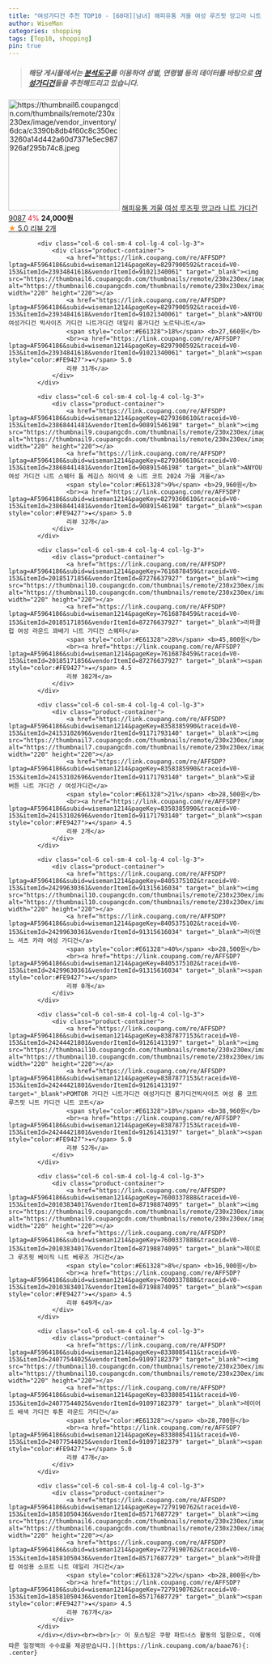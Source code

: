 ```yaml
---
title: "여성가디건 추천 TOP10 - [60대][남녀] 해피유통 겨울 여성 루즈핏 앙고라 니트 가디건 9087"
author: WiseMan
categories: shopping
tags: [Top10, shopping]
pin: true
---
```


> ##### 해당 게시물에서는 [**분석도구**](https://itemscout.io/)를 이용하여 **성별**, **연령별** 등의 데이터를 바탕으로 [**여성가디건**](https://link.coupang.com/a/baae76)들을 추천해드리고 있습니다.
<div class="container"><div class="row">
            <div class="col-6 col-sm-4 col-lg-4 col-lg-3">
                <div class="product-container">
                    <a href="https://link.coupang.com/re/AFFSDP?lptag=AF5964186&subid=wiseman1214&pageKey=8304984301&traceid=V0-153&itemId=23959397585&vendorItemId=90980882281" target="_blank"><img src="https://thumbnail6.coupangcdn.com/thumbnails/remote/230x230ex/image/vendor_inventory/6dca/c3390b8db4f60c8c350ec3260a14d442a60d7371e5ec987926af295b74c8.jpeg" alt="https://thumbnail6.coupangcdn.com/thumbnails/remote/230x230ex/image/vendor_inventory/6dca/c3390b8db4f60c8c350ec3260a14d442a60d7371e5ec987926af295b74c8.jpeg" width="220" height="220"></a>
                    <a href="https://link.coupang.com/re/AFFSDP?lptag=AF5964186&subid=wiseman1214&pageKey=8304984301&traceid=V0-153&itemId=23959397585&vendorItemId=90980882281" target="_blank">해피유통 겨울 여성 루즈핏 앙고라 니트 가디건 9087</a>
                    <span style="color:#E61328">4%</span> <b>24,000원</b>
                    <br><a href="https://link.coupang.com/re/AFFSDP?lptag=AF5964186&subid=wiseman1214&pageKey=8304984301&traceid=V0-153&itemId=23959397585&vendorItemId=90980882281" target="_blank"><span style="color:#FE9427">★</span> 5.0
                    리뷰 2개</a>
                </div>
            </div>
            
            <div class="col-6 col-sm-4 col-lg-4 col-lg-3">
                <div class="product-container">
                    <a href="https://link.coupang.com/re/AFFSDP?lptag=AF5964186&subid=wiseman1214&pageKey=8297900592&traceid=V0-153&itemId=23934841618&vendorItemId=91021340061" target="_blank"><img src="https://thumbnail6.coupangcdn.com/thumbnails/remote/230x230ex/image/vendor_inventory/1c58/b8ea86b72c75e11f63d39af827affa938176cf2c98ed43b46ec24a183048.jpg" alt="https://thumbnail6.coupangcdn.com/thumbnails/remote/230x230ex/image/vendor_inventory/1c58/b8ea86b72c75e11f63d39af827affa938176cf2c98ed43b46ec24a183048.jpg" width="220" height="220"></a>
                    <a href="https://link.coupang.com/re/AFFSDP?lptag=AF5964186&subid=wiseman1214&pageKey=8297900592&traceid=V0-153&itemId=23934841618&vendorItemId=91021340061" target="_blank">ANYOU 여성가디건 빅사이즈 가디건 니트가디건 데일리 롱가디건 노르딕니트</a>
                    <span style="color:#E61328">18%</span> <b>27,660원</b>
                    <br><a href="https://link.coupang.com/re/AFFSDP?lptag=AF5964186&subid=wiseman1214&pageKey=8297900592&traceid=V0-153&itemId=23934841618&vendorItemId=91021340061" target="_blank"><span style="color:#FE9427">★</span> 5.0
                    리뷰 31개</a>
                </div>
            </div>
            
            <div class="col-6 col-sm-4 col-lg-4 col-lg-3">
                <div class="product-container">
                    <a href="https://link.coupang.com/re/AFFSDP?lptag=AF5964186&subid=wiseman1214&pageKey=8279360610&traceid=V0-153&itemId=23868441481&vendorItemId=90891546198" target="_blank"><img src="https://thumbnail9.coupangcdn.com/thumbnails/remote/230x230ex/image/vendor_inventory/e151/f2330cbb1b9072246e521125ce9ee38db8802d81fe85b28db48be1cd34b0.jpg" alt="https://thumbnail9.coupangcdn.com/thumbnails/remote/230x230ex/image/vendor_inventory/e151/f2330cbb1b9072246e521125ce9ee38db8802d81fe85b28db48be1cd34b0.jpg" width="220" height="220"></a>
                    <a href="https://link.coupang.com/re/AFFSDP?lptag=AF5964186&subid=wiseman1214&pageKey=8279360610&traceid=V0-153&itemId=23868441481&vendorItemId=90891546198" target="_blank">ANYOU 여성 가디건 니트 스웨터 톱 레깅스 하이넥 숏 니트 코트 2024 가을 겨울</a>
                    <span style="color:#E61328">9%</span> <b>29,960원</b>
                    <br><a href="https://link.coupang.com/re/AFFSDP?lptag=AF5964186&subid=wiseman1214&pageKey=8279360610&traceid=V0-153&itemId=23868441481&vendorItemId=90891546198" target="_blank"><span style="color:#FE9427">★</span> 5.0
                    리뷰 32개</a>
                </div>
            </div>
            
            <div class="col-6 col-sm-4 col-lg-4 col-lg-3">
                <div class="product-container">
                    <a href="https://link.coupang.com/re/AFFSDP?lptag=AF5964186&subid=wiseman1214&pageKey=7616878459&traceid=V0-153&itemId=20185171856&vendorItemId=87276637927" target="_blank"><img src="https://thumbnail10.coupangcdn.com/thumbnails/remote/230x230ex/image/vendor_inventory/3ca7/7b62395a9c891673d5c4522fdef8bb1ebb8cfaf6359819f8b8ac19d79d3e.jpg" alt="https://thumbnail10.coupangcdn.com/thumbnails/remote/230x230ex/image/vendor_inventory/3ca7/7b62395a9c891673d5c4522fdef8bb1ebb8cfaf6359819f8b8ac19d79d3e.jpg" width="220" height="220"></a>
                    <a href="https://link.coupang.com/re/AFFSDP?lptag=AF5964186&subid=wiseman1214&pageKey=7616878459&traceid=V0-153&itemId=20185171856&vendorItemId=87276637927" target="_blank">라파클럽 여성 라운드 꽈배기 니트 가디건 스웨터</a>
                    <span style="color:#E61328">28%</span> <b>45,800원</b>
                    <br><a href="https://link.coupang.com/re/AFFSDP?lptag=AF5964186&subid=wiseman1214&pageKey=7616878459&traceid=V0-153&itemId=20185171856&vendorItemId=87276637927" target="_blank"><span style="color:#FE9427">★</span> 4.5
                    리뷰 382개</a>
                </div>
            </div>
            
            <div class="col-6 col-sm-4 col-lg-4 col-lg-3">
                <div class="product-container">
                    <a href="https://link.coupang.com/re/AFFSDP?lptag=AF5964186&subid=wiseman1214&pageKey=8358385990&traceid=V0-153&itemId=24153102696&vendorItemId=91171793140" target="_blank"><img src="https://thumbnail7.coupangcdn.com/thumbnails/remote/230x230ex/image/vendor_inventory/84e2/72cc4101e40726cfcd4c1abe73a987d471e01738c4e7acda0936beae808b.png" alt="https://thumbnail7.coupangcdn.com/thumbnails/remote/230x230ex/image/vendor_inventory/84e2/72cc4101e40726cfcd4c1abe73a987d471e01738c4e7acda0936beae808b.png" width="220" height="220"></a>
                    <a href="https://link.coupang.com/re/AFFSDP?lptag=AF5964186&subid=wiseman1214&pageKey=8358385990&traceid=V0-153&itemId=24153102696&vendorItemId=91171793140" target="_blank">토글 버튼 니트 가디건 / 여성가디건</a>
                    <span style="color:#E61328">21%</span> <b>28,500원</b>
                    <br><a href="https://link.coupang.com/re/AFFSDP?lptag=AF5964186&subid=wiseman1214&pageKey=8358385990&traceid=V0-153&itemId=24153102696&vendorItemId=91171793140" target="_blank"><span style="color:#FE9427">★</span> 4.5
                    리뷰 2개</a>
                </div>
            </div>
            
            <div class="col-6 col-sm-4 col-lg-4 col-lg-3">
                <div class="product-container">
                    <a href="https://link.coupang.com/re/AFFSDP?lptag=AF5964186&subid=wiseman1214&pageKey=8405375102&traceid=V0-153&itemId=24299630361&vendorItemId=91315616034" target="_blank"><img src="https://thumbnail10.coupangcdn.com/thumbnails/remote/230x230ex/image/vendor_inventory/59cf/3d0c9caa7bb2925feb5b29b152fdbae147583d00fdf0ecc194fff9b9bb0c.jpg" alt="https://thumbnail10.coupangcdn.com/thumbnails/remote/230x230ex/image/vendor_inventory/59cf/3d0c9caa7bb2925feb5b29b152fdbae147583d00fdf0ecc194fff9b9bb0c.jpg" width="220" height="220"></a>
                    <a href="https://link.coupang.com/re/AFFSDP?lptag=AF5964186&subid=wiseman1214&pageKey=8405375102&traceid=V0-153&itemId=24299630361&vendorItemId=91315616034" target="_blank">라이엔느 셔츠 카라 여성 가디건</a>
                    <span style="color:#E61328">40%</span> <b>28,500원</b>
                    <br><a href="https://link.coupang.com/re/AFFSDP?lptag=AF5964186&subid=wiseman1214&pageKey=8405375102&traceid=V0-153&itemId=24299630361&vendorItemId=91315616034" target="_blank"><span style="color:#FE9427">★</span> 
                    리뷰 0개</a>
                </div>
            </div>
            
            <div class="col-6 col-sm-4 col-lg-4 col-lg-3">
                <div class="product-container">
                    <a href="https://link.coupang.com/re/AFFSDP?lptag=AF5964186&subid=wiseman1214&pageKey=8387877153&traceid=V0-153&itemId=24244421801&vendorItemId=91261413197" target="_blank"><img src="https://thumbnail10.coupangcdn.com/thumbnails/remote/230x230ex/image/vendor_inventory/eea6/03c8a4524255de665fc269484b604f054b2d0827d1c810111b6586098603.jpg" alt="https://thumbnail10.coupangcdn.com/thumbnails/remote/230x230ex/image/vendor_inventory/eea6/03c8a4524255de665fc269484b604f054b2d0827d1c810111b6586098603.jpg" width="220" height="220"></a>
                    <a href="https://link.coupang.com/re/AFFSDP?lptag=AF5964186&subid=wiseman1214&pageKey=8387877153&traceid=V0-153&itemId=24244421801&vendorItemId=91261413197" target="_blank">POMTOR 가디건 니트가디건 여성가디건 롱가디건빅사이즈 여성 롱 코트 루즈핏 니트 카디건 니트 코트</a>
                    <span style="color:#E61328">18%</span> <b>38,960원</b>
                    <br><a href="https://link.coupang.com/re/AFFSDP?lptag=AF5964186&subid=wiseman1214&pageKey=8387877153&traceid=V0-153&itemId=24244421801&vendorItemId=91261413197" target="_blank"><span style="color:#FE9427">★</span> 5.0
                    리뷰 52개</a>
                </div>
            </div>
            
            <div class="col-6 col-sm-4 col-lg-4 col-lg-3">
                <div class="product-container">
                    <a href="https://link.coupang.com/re/AFFSDP?lptag=AF5964186&subid=wiseman1214&pageKey=7600337888&traceid=V0-153&itemId=20103834017&vendorItemId=87198874095" target="_blank"><img src="https://thumbnail9.coupangcdn.com/thumbnails/remote/230x230ex/image/vendor_inventory/bd26/2bfbc57fb4072bf0317a68f38a5b7af92510c70d94d5e01aba5de26be20c.jpg" alt="https://thumbnail9.coupangcdn.com/thumbnails/remote/230x230ex/image/vendor_inventory/bd26/2bfbc57fb4072bf0317a68f38a5b7af92510c70d94d5e01aba5de26be20c.jpg" width="220" height="220"></a>
                    <a href="https://link.coupang.com/re/AFFSDP?lptag=AF5964186&subid=wiseman1214&pageKey=7600337888&traceid=V0-153&itemId=20103834017&vendorItemId=87198874095" target="_blank">제이로그 루즈핏 베이직 니트 베루즈 가디건</a>
                    <span style="color:#E61328">8%</span> <b>16,900원</b>
                    <br><a href="https://link.coupang.com/re/AFFSDP?lptag=AF5964186&subid=wiseman1214&pageKey=7600337888&traceid=V0-153&itemId=20103834017&vendorItemId=87198874095" target="_blank"><span style="color:#FE9427">★</span> 4.5
                    리뷰 649개</a>
                </div>
            </div>
            
            <div class="col-6 col-sm-4 col-lg-4 col-lg-3">
                <div class="product-container">
                    <a href="https://link.coupang.com/re/AFFSDP?lptag=AF5964186&subid=wiseman1214&pageKey=8338085411&traceid=V0-153&itemId=24077544025&vendorItemId=91097182379" target="_blank"><img src="https://thumbnail10.coupangcdn.com/thumbnails/remote/230x230ex/image/vendor_inventory/6fcb/56befcc1e624f21c759f204b8f59012175229fcdd25577e2bed345764317.jpg" alt="https://thumbnail10.coupangcdn.com/thumbnails/remote/230x230ex/image/vendor_inventory/6fcb/56befcc1e624f21c759f204b8f59012175229fcdd25577e2bed345764317.jpg" width="220" height="220"></a>
                    <a href="https://link.coupang.com/re/AFFSDP?lptag=AF5964186&subid=wiseman1214&pageKey=8338085411&traceid=V0-153&itemId=24077544025&vendorItemId=91097182379" target="_blank">레이어드 배색 가디건 투톤 라운드 가디건</a>
                    <span style="color:#E61328"></span> <b>28,700원</b>
                    <br><a href="https://link.coupang.com/re/AFFSDP?lptag=AF5964186&subid=wiseman1214&pageKey=8338085411&traceid=V0-153&itemId=24077544025&vendorItemId=91097182379" target="_blank"><span style="color:#FE9427">★</span> 5.0
                    리뷰 47개</a>
                </div>
            </div>
            
            <div class="col-6 col-sm-4 col-lg-4 col-lg-3">
                <div class="product-container">
                    <a href="https://link.coupang.com/re/AFFSDP?lptag=AF5964186&subid=wiseman1214&pageKey=7279190762&traceid=V0-153&itemId=18581050436&vendorItemId=85717687729" target="_blank"><img src="https://thumbnail6.coupangcdn.com/thumbnails/remote/230x230ex/image/vendor_inventory/e6ac/df538d381e0830bc6fa7fae652efafc091e6abe11be80b73ae8fddd3883e.jpg" alt="https://thumbnail6.coupangcdn.com/thumbnails/remote/230x230ex/image/vendor_inventory/e6ac/df538d381e0830bc6fa7fae652efafc091e6abe11be80b73ae8fddd3883e.jpg" width="220" height="220"></a>
                    <a href="https://link.coupang.com/re/AFFSDP?lptag=AF5964186&subid=wiseman1214&pageKey=7279190762&traceid=V0-153&itemId=18581050436&vendorItemId=85717687729" target="_blank">라파클럽 여성용 소프트 니트 데일리 가디건</a>
                    <span style="color:#E61328">22%</span> <b>28,800원</b>
                    <br><a href="https://link.coupang.com/re/AFFSDP?lptag=AF5964186&subid=wiseman1214&pageKey=7279190762&traceid=V0-153&itemId=18581050436&vendorItemId=85717687729" target="_blank"><span style="color:#FE9427">★</span> 4.5
                    리뷰 767개</a>
                </div>
            </div>
            </div></div><br><br>[👉 이 포스팅은 쿠팡 파트너스 활동의 일환으로, 이에 따른 일정액의 수수료를 제공받습니다.](https://link.coupang.com/a/baae76){: .center}